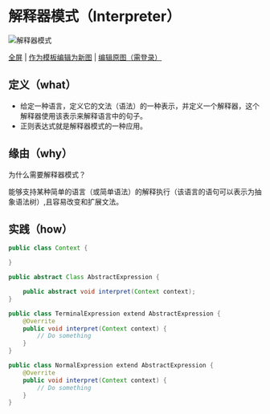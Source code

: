 # 解释器模式（Interpreter）

![解释器模式](https://raw.githubusercontents.com/CodePoem/VDesignPatterns/master/docs/drawio/Interpreter.png)

<a href = "https://www.draw.io/?lightbox=1#Uhttps://raw.githubusercontents.com/CodePoem/VDesignPatterns/master/docs/drawio/Interpreter.png">全屏</a> |
<a href = "https://www.draw.io/#Uhttps://raw.githubusercontents.com/CodePoem/VDesignPatterns/master/docs/drawio/Interpreter.png">作为模板编辑为新图</a> |
<a href = "https://www.draw.io/#HCodePoem/VDesignPatterns/master/docs/drawio/Interpreter.drawio">编辑原图（需登录）</a>

## 定义（what）

- 给定一种语言，定义它的文法（语法）的一种表示，并定义一个解释器，这个解释器使用该表示来解释语言中的句子。
- 正则表达式就是解释器模式的一种应用。

## 缘由（why）

为什么需要解释器模式？

能够支持某种简单的语言（或简单语法）的解释执行（该语言的语句可以表示为抽象语法树）,且容易改变和扩展文法。

## 实践（how）

```java
public class Context {

}

public abstract Class AbstractExpression {

    public abstract void interpret(Context context);
}

public class TerminalExpression extend AbstractExpression {
    @Overrite
    public void interpret(Context context) {
        // Do something
    }
}

public class NormalExpression extend AbstractExpression {
    @Overrite
    public void interpret(Context context) {
        // Do something
    }
}
```
